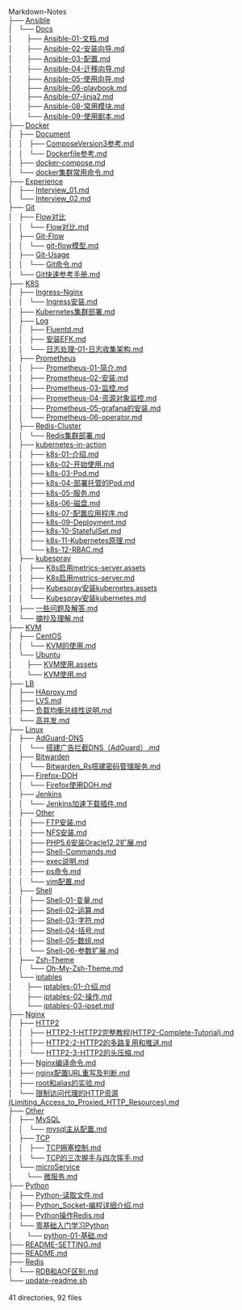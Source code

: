 Markdown-Notes<br/>
	├── <a href="https://github.com/opsxin/markdown-notes/blob/master/Ansible/">Ansible</a><br>
	│   └── <a href="https://github.com/opsxin/markdown-notes/blob/master/Ansible/Docs/">Docs</a><br>
	│   &nbsp;&nbsp;&nbsp; ├── <a href="https://github.com/opsxin/markdown-notes/blob/master/Ansible/Docs/Ansible-01-%E6%96%87%E6%A1%A3.md">Ansible-01-文档.md</a><br>
	│   &nbsp;&nbsp;&nbsp; ├── <a href="https://github.com/opsxin/markdown-notes/blob/master/Ansible/Docs/Ansible-02-%E5%AE%89%E8%A3%85%E5%90%91%E5%AF%BC.md">Ansible-02-安装向导.md</a><br>
	│   &nbsp;&nbsp;&nbsp; ├── <a href="https://github.com/opsxin/markdown-notes/blob/master/Ansible/Docs/Ansible-03-%E9%85%8D%E7%BD%AE.md">Ansible-03-配置.md</a><br>
	│   &nbsp;&nbsp;&nbsp; ├── <a href="https://github.com/opsxin/markdown-notes/blob/master/Ansible/Docs/Ansible-04-%E8%BF%81%E7%A7%BB%E5%90%91%E5%AF%BC.md">Ansible-04-迁移向导.md</a><br>
	│   &nbsp;&nbsp;&nbsp; ├── <a href="https://github.com/opsxin/markdown-notes/blob/master/Ansible/Docs/Ansible-05-%E4%BD%BF%E7%94%A8%E5%90%91%E5%AF%BC.md">Ansible-05-使用向导.md</a><br>
	│   &nbsp;&nbsp;&nbsp; ├── <a href="https://github.com/opsxin/markdown-notes/blob/master/Ansible/Docs/Ansible-06-playbook.md">Ansible-06-playbook.md</a><br>
	│   &nbsp;&nbsp;&nbsp; ├── <a href="https://github.com/opsxin/markdown-notes/blob/master/Ansible/Docs/Ansible-07-jinja2.md">Ansible-07-jinja2.md</a><br>
	│   &nbsp;&nbsp;&nbsp; ├── <a href="https://github.com/opsxin/markdown-notes/blob/master/Ansible/Docs/Ansible-08-%E5%B8%B8%E7%94%A8%E6%A8%A1%E5%9D%97.md">Ansible-08-常用模块.md</a><br>
	│   &nbsp;&nbsp;&nbsp; └── <a href="https://github.com/opsxin/markdown-notes/blob/master/Ansible/Docs/Ansible-09-%E4%BD%BF%E7%94%A8%E5%89%A7%E6%9C%AC.md">Ansible-09-使用剧本.md</a><br>
	├── <a href="https://github.com/opsxin/markdown-notes/blob/master/Docker/">Docker</a><br>
	│   ├── <a href="https://github.com/opsxin/markdown-notes/blob/master/Docker/Document/">Document</a><br>
	│   │   ├── <a href="https://github.com/opsxin/markdown-notes/blob/master/Docker/Document/ComposeVersion3%E5%8F%82%E8%80%83.md">ComposeVersion3参考.md</a><br>
	│   │   └── <a href="https://github.com/opsxin/markdown-notes/blob/master/Docker/Document/Dockerfile%E5%8F%82%E8%80%83.md">Dockerfile参考.md</a><br>
	│   ├── <a href="https://github.com/opsxin/markdown-notes/blob/master/Docker/docker-compose.md">docker-compose.md</a><br>
	│   └── <a href="https://github.com/opsxin/markdown-notes/blob/master/Docker/docker%E9%9B%86%E7%BE%A4%E5%B8%B8%E7%94%A8%E5%91%BD%E4%BB%A4.md">docker集群常用命令.md</a><br>
	├── <a href="https://github.com/opsxin/markdown-notes/blob/master/Experience/">Experience</a><br>
	│   ├── <a href="https://github.com/opsxin/markdown-notes/blob/master/Experience/Interview_01.md">Interview_01.md</a><br>
	│   └── <a href="https://github.com/opsxin/markdown-notes/blob/master/Experience/Interview_02.md">Interview_02.md</a><br>
	├── <a href="https://github.com/opsxin/markdown-notes/blob/master/Git/">Git</a><br>
	│   ├── <a href="https://github.com/opsxin/markdown-notes/blob/master/Git/Flow%E5%AF%B9%E6%AF%94/">Flow对比</a><br>
	│   │   └── <a href="https://github.com/opsxin/markdown-notes/blob/master/Git/Flow%E5%AF%B9%E6%AF%94/Flow%E5%AF%B9%E6%AF%94.md">Flow对比.md</a><br>
	│   ├── <a href="https://github.com/opsxin/markdown-notes/blob/master/Git/Git-Flow/">Git-Flow</a><br>
	│   │   └── <a href="https://github.com/opsxin/markdown-notes/blob/master/Git/Git-Flow/git-flow%E6%A8%A1%E5%9E%8B.md">git-flow模型.md</a><br>
	│   ├── <a href="https://github.com/opsxin/markdown-notes/blob/master/Git/Git-Usage/">Git-Usage</a><br>
	│   │   └── <a href="https://github.com/opsxin/markdown-notes/blob/master/Git/Git-Usage/Git%E5%91%BD%E4%BB%A4.md">Git命令.md</a><br>
	│   └── <a href="https://github.com/opsxin/markdown-notes/blob/master/Git/Git%E5%BF%AB%E9%80%9F%E5%8F%82%E8%80%83%E6%89%8B%E5%86%8C.md">Git快速参考手册.md</a><br>
	├── <a href="https://github.com/opsxin/markdown-notes/blob/master/K8S/">K8S</a><br>
	│   ├── <a href="https://github.com/opsxin/markdown-notes/blob/master/K8S/Ingress-Nginx/">Ingress-Nginx</a><br>
	│   │   └── <a href="https://github.com/opsxin/markdown-notes/blob/master/K8S/Ingress-Nginx/Ingress%E5%AE%89%E8%A3%85.md">Ingress安装.md</a><br>
	│   ├── <a href="https://github.com/opsxin/markdown-notes/blob/master/K8S/Kubernetes%E9%9B%86%E7%BE%A4%E9%83%A8%E7%BD%B2.md">Kubernetes集群部署.md</a><br>
	│   ├── <a href="https://github.com/opsxin/markdown-notes/blob/master/K8S/Log/">Log</a><br>
	│   │   ├── <a href="https://github.com/opsxin/markdown-notes/blob/master/K8S/Log/Fluentd.md">Fluentd.md</a><br>
	│   │   ├── <a href="https://github.com/opsxin/markdown-notes/blob/master/K8S/Log/%E5%AE%89%E8%A3%85EFK.md">安装EFK.md</a><br>
	│   │   └── <a href="https://github.com/opsxin/markdown-notes/blob/master/K8S/Log/%E6%97%A5%E5%BF%97%E5%A4%84%E7%90%86-01-%E6%97%A5%E5%BF%97%E6%94%B6%E9%9B%86%E6%9E%B6%E6%9E%84.md">日志处理-01-日志收集架构.md</a><br>
	│   ├── <a href="https://github.com/opsxin/markdown-notes/blob/master/K8S/Prometheus/">Prometheus</a><br>
	│   │   ├── <a href="https://github.com/opsxin/markdown-notes/blob/master/K8S/Prometheus/Prometheus-01-%E7%AE%80%E4%BB%8B.md">Prometheus-01-简介.md</a><br>
	│   │   ├── <a href="https://github.com/opsxin/markdown-notes/blob/master/K8S/Prometheus/Prometheus-02-%E5%AE%89%E8%A3%85.md">Prometheus-02-安装.md</a><br>
	│   │   ├── <a href="https://github.com/opsxin/markdown-notes/blob/master/K8S/Prometheus/Prometheus-03-%E7%9B%91%E6%8E%A7.md">Prometheus-03-监控.md</a><br>
	│   │   ├── <a href="https://github.com/opsxin/markdown-notes/blob/master/K8S/Prometheus/Prometheus-04-%E8%B5%84%E6%BA%90%E5%AF%B9%E8%B1%A1%E7%9B%91%E6%8E%A7.md">Prometheus-04-资源对象监控.md</a><br>
	│   │   ├── <a href="https://github.com/opsxin/markdown-notes/blob/master/K8S/Prometheus/Prometheus-05-grafana%E7%9A%84%E5%AE%89%E8%A3%85.md">Prometheus-05-grafana的安装.md</a><br>
	│   │   └── <a href="https://github.com/opsxin/markdown-notes/blob/master/K8S/Prometheus/Prometheus-06-operator.md">Prometheus-06-operator.md</a><br>
	│   ├── <a href="https://github.com/opsxin/markdown-notes/blob/master/K8S/Redis-Cluster/">Redis-Cluster</a><br>
	│   │   └── <a href="https://github.com/opsxin/markdown-notes/blob/master/K8S/Redis-Cluster/Redis%E9%9B%86%E7%BE%A4%E9%83%A8%E7%BD%B2.md">Redis集群部署.md</a><br>
	│   ├── <a href="https://github.com/opsxin/markdown-notes/blob/master/K8S/kubernetes-in-action/">kubernetes-in-action</a><br>
	│   │   ├── <a href="https://github.com/opsxin/markdown-notes/blob/master/K8S/kubernetes-in-action/k8s-01-%E4%BB%8B%E7%BB%8D.md">k8s-01-介绍.md</a><br>
	│   │   ├── <a href="https://github.com/opsxin/markdown-notes/blob/master/K8S/kubernetes-in-action/k8s-02-%E5%BC%80%E5%A7%8B%E4%BD%BF%E7%94%A8.md">k8s-02-开始使用.md</a><br>
	│   │   ├── <a href="https://github.com/opsxin/markdown-notes/blob/master/K8S/kubernetes-in-action/k8s-03-Pod.md">k8s-03-Pod.md</a><br>
	│   │   ├── <a href="https://github.com/opsxin/markdown-notes/blob/master/K8S/kubernetes-in-action/k8s-04-%E9%83%A8%E7%BD%B2%E6%89%98%E7%AE%A1%E7%9A%84Pod.md">k8s-04-部署托管的Pod.md</a><br>
	│   │   ├── <a href="https://github.com/opsxin/markdown-notes/blob/master/K8S/kubernetes-in-action/k8s-05-%E6%9C%8D%E5%8A%A1.md">k8s-05-服务.md</a><br>
	│   │   ├── <a href="https://github.com/opsxin/markdown-notes/blob/master/K8S/kubernetes-in-action/k8s-06-%E7%A3%81%E7%9B%98.md">k8s-06-磁盘.md</a><br>
	│   │   ├── <a href="https://github.com/opsxin/markdown-notes/blob/master/K8S/kubernetes-in-action/k8s-07-%E9%85%8D%E7%BD%AE%E5%BA%94%E7%94%A8%E7%A8%8B%E5%BA%8F.md">k8s-07-配置应用程序.md</a><br>
	│   │   ├── <a href="https://github.com/opsxin/markdown-notes/blob/master/K8S/kubernetes-in-action/k8s-09-Deployment.md">k8s-09-Deployment.md</a><br>
	│   │   ├── <a href="https://github.com/opsxin/markdown-notes/blob/master/K8S/kubernetes-in-action/k8s-10-StatefulSet.md">k8s-10-StatefulSet.md</a><br>
	│   │   ├── <a href="https://github.com/opsxin/markdown-notes/blob/master/K8S/kubernetes-in-action/k8s-11-Kubernetes%E5%8E%9F%E7%90%86.md">k8s-11-Kubernetes原理.md</a><br>
	│   │   └── <a href="https://github.com/opsxin/markdown-notes/blob/master/K8S/kubernetes-in-action/k8s-12-RBAC.md">k8s-12-RBAC.md</a><br>
	│   ├── <a href="https://github.com/opsxin/markdown-notes/blob/master/K8S/kubespray/">kubespray</a><br>
	│   │   ├── <a href="https://github.com/opsxin/markdown-notes/blob/master/K8S/kubespray/K8s%E5%90%AF%E7%94%A8metrics-server.assets/">K8s启用metrics-server.assets</a><br>
	│   │   ├── <a href="https://github.com/opsxin/markdown-notes/blob/master/K8S/kubespray/K8s%E5%90%AF%E7%94%A8metrics-server.md">K8s启用metrics-server.md</a><br>
	│   │   ├── <a href="https://github.com/opsxin/markdown-notes/blob/master/K8S/kubespray/Kubespray%E5%AE%89%E8%A3%85kubernetes.assets/">Kubespray安装kubernetes.assets</a><br>
	│   │   └── <a href="https://github.com/opsxin/markdown-notes/blob/master/K8S/kubespray/Kubespray%E5%AE%89%E8%A3%85kubernetes.md">Kubespray安装kubernetes.md</a><br>
	│   ├── <a href="https://github.com/opsxin/markdown-notes/blob/master/K8S/%E4%B8%80%E4%BA%9B%E9%97%AE%E9%A2%98%E5%8F%8A%E8%A7%A3%E7%AD%94.md">一些问题及解答.md</a><br>
	│   └── <a href="https://github.com/opsxin/markdown-notes/blob/master/K8S/%E6%91%98%E6%8A%84%E5%8F%8A%E7%90%86%E8%A7%A3.md">摘抄及理解.md</a><br>
	├── <a href="https://github.com/opsxin/markdown-notes/blob/master/KVM/">KVM</a><br>
	│   ├── <a href="https://github.com/opsxin/markdown-notes/blob/master/KVM/CentOS/">CentOS</a><br>
	│   │   └── <a href="https://github.com/opsxin/markdown-notes/blob/master/KVM/CentOS/KVM%E7%9A%84%E4%BD%BF%E7%94%A8.md">KVM的使用.md</a><br>
	│   └── <a href="https://github.com/opsxin/markdown-notes/blob/master/KVM/Ubuntu/">Ubuntu</a><br>
	│   &nbsp;&nbsp;&nbsp; ├── <a href="https://github.com/opsxin/markdown-notes/blob/master/KVM/Ubuntu/KVM%E4%BD%BF%E7%94%A8.assets/">KVM使用.assets</a><br>
	│   &nbsp;&nbsp;&nbsp; └── <a href="https://github.com/opsxin/markdown-notes/blob/master/KVM/Ubuntu/KVM%E4%BD%BF%E7%94%A8.md">KVM使用.md</a><br>
	├── <a href="https://github.com/opsxin/markdown-notes/blob/master/LB/">LB</a><br>
	│   ├── <a href="https://github.com/opsxin/markdown-notes/blob/master/LB/HAproxy.md">HAproxy.md</a><br>
	│   ├── <a href="https://github.com/opsxin/markdown-notes/blob/master/LB/LVS.md">LVS.md</a><br>
	│   ├── <a href="https://github.com/opsxin/markdown-notes/blob/master/LB/%E8%B4%9F%E8%BD%BD%E5%9D%87%E8%A1%A1%E6%80%BB%E7%BB%93%E6%80%A7%E8%AF%B4%E6%98%8E.md">负载均衡总结性说明.md</a><br>
	│   └── <a href="https://github.com/opsxin/markdown-notes/blob/master/LB/%E9%AB%98%E5%B9%B6%E5%8F%91.md">高并发.md</a><br>
	├── <a href="https://github.com/opsxin/markdown-notes/blob/master/Linux/">Linux</a><br>
	│   ├── <a href="https://github.com/opsxin/markdown-notes/blob/master/Linux/AdGuard-DNS/">AdGuard-DNS</a><br>
	│   │   └── <a href="https://github.com/opsxin/markdown-notes/blob/master/Linux/AdGuard-DNS/%E6%90%AD%E5%BB%BA%E5%B9%BF%E5%91%8A%E6%8B%A6%E6%88%AADNS%EF%BC%88AdGuard%EF%BC%89.md">搭建广告拦截DNS（AdGuard）.md</a><br>
	│   ├── <a href="https://github.com/opsxin/markdown-notes/blob/master/Linux/Bitwarden/">Bitwarden</a><br>
	│   │   └── <a href="https://github.com/opsxin/markdown-notes/blob/master/Linux/Bitwarden/Bitwarden_Rs%E6%90%AD%E5%BB%BA%E5%AF%86%E7%A0%81%E7%AE%A1%E7%90%86%E6%9C%8D%E5%8A%A1.md">Bitwarden_Rs搭建密码管理服务.md</a><br>
	│   ├── <a href="https://github.com/opsxin/markdown-notes/blob/master/Linux/Firefox-DOH/">Firefox-DOH</a><br>
	│   │   └── <a href="https://github.com/opsxin/markdown-notes/blob/master/Linux/Firefox-DOH/Firefox%E4%BD%BF%E7%94%A8DOH.md">Firefox使用DOH.md</a><br>
	│   ├── <a href="https://github.com/opsxin/markdown-notes/blob/master/Linux/Jenkins/">Jenkins</a><br>
	│   │   └── <a href="https://github.com/opsxin/markdown-notes/blob/master/Linux/Jenkins/Jenkins%E5%8A%A0%E9%80%9F%E4%B8%8B%E8%BD%BD%E6%8F%92%E4%BB%B6.md">Jenkins加速下载插件.md</a><br>
	│   ├── <a href="https://github.com/opsxin/markdown-notes/blob/master/Linux/Other/">Other</a><br>
	│   │   ├── <a href="https://github.com/opsxin/markdown-notes/blob/master/Linux/Other/FTP%E5%AE%89%E8%A3%85.md">FTP安装.md</a><br>
	│   │   ├── <a href="https://github.com/opsxin/markdown-notes/blob/master/Linux/Other/NFS%E5%AE%89%E8%A3%85.md">NFS安装.md</a><br>
	│   │   ├── <a href="https://github.com/opsxin/markdown-notes/blob/master/Linux/Other/PHP5.6%E5%AE%89%E8%A3%85Oracle12.2%E6%89%A9%E5%B1%95.md">PHP5.6安装Oracle12.2扩展.md</a><br>
	│   │   ├── <a href="https://github.com/opsxin/markdown-notes/blob/master/Linux/Other/Shell-Commands.md">Shell-Commands.md</a><br>
	│   │   ├── <a href="https://github.com/opsxin/markdown-notes/blob/master/Linux/Other/exec%E8%AF%B4%E6%98%8E.md">exec说明.md</a><br>
	│   │   ├── <a href="https://github.com/opsxin/markdown-notes/blob/master/Linux/Other/ps%E5%91%BD%E4%BB%A4.md">ps命令.md</a><br>
	│   │   └── <a href="https://github.com/opsxin/markdown-notes/blob/master/Linux/Other/vim%E9%85%8D%E7%BD%AE.md">vim配置.md</a><br>
	│   ├── <a href="https://github.com/opsxin/markdown-notes/blob/master/Linux/Shell/">Shell</a><br>
	│   │   ├── <a href="https://github.com/opsxin/markdown-notes/blob/master/Linux/Shell/Shell-01-%E5%8F%98%E9%87%8F.md">Shell-01-变量.md</a><br>
	│   │   ├── <a href="https://github.com/opsxin/markdown-notes/blob/master/Linux/Shell/Shell-02-%E8%BF%90%E7%AE%97.md">Shell-02-运算.md</a><br>
	│   │   ├── <a href="https://github.com/opsxin/markdown-notes/blob/master/Linux/Shell/Shell-03-%E5%AD%97%E7%AC%A6.md">Shell-03-字符.md</a><br>
	│   │   ├── <a href="https://github.com/opsxin/markdown-notes/blob/master/Linux/Shell/Shell-04-%E6%8B%AC%E5%8F%B7.md">Shell-04-括号.md</a><br>
	│   │   ├── <a href="https://github.com/opsxin/markdown-notes/blob/master/Linux/Shell/Shell-05-%E6%95%B0%E7%BB%84.md">Shell-05-数组.md</a><br>
	│   │   └── <a href="https://github.com/opsxin/markdown-notes/blob/master/Linux/Shell/Shell-06-%E5%8F%82%E6%95%B0%E6%89%A9%E5%B1%95.md">Shell-06-参数扩展.md</a><br>
	│   ├── <a href="https://github.com/opsxin/markdown-notes/blob/master/Linux/Zsh-Theme/">Zsh-Theme</a><br>
	│   │   └── <a href="https://github.com/opsxin/markdown-notes/blob/master/Linux/Zsh-Theme/Oh-My-Zsh-Theme.md">Oh-My-Zsh-Theme.md</a><br>
	│   └── <a href="https://github.com/opsxin/markdown-notes/blob/master/Linux/iptables/">iptables</a><br>
	│   &nbsp;&nbsp;&nbsp; ├── <a href="https://github.com/opsxin/markdown-notes/blob/master/Linux/iptables/iptables-01-%E4%BB%8B%E7%BB%8D.md">iptables-01-介绍.md</a><br>
	│   &nbsp;&nbsp;&nbsp; ├── <a href="https://github.com/opsxin/markdown-notes/blob/master/Linux/iptables/iptables-02-%E6%93%8D%E4%BD%9C.md">iptables-02-操作.md</a><br>
	│   &nbsp;&nbsp;&nbsp; └── <a href="https://github.com/opsxin/markdown-notes/blob/master/Linux/iptables/iptables-03-ipset.md">iptables-03-ipset.md</a><br>
	├── <a href="https://github.com/opsxin/markdown-notes/blob/master/Nginx/">Nginx</a><br>
	│   ├── <a href="https://github.com/opsxin/markdown-notes/blob/master/Nginx/HTTP2/">HTTP2</a><br>
	│   │   ├── <a href="https://github.com/opsxin/markdown-notes/blob/master/Nginx/HTTP2/HTTP2-1-HTTP2%E5%AE%8C%E6%95%B4%E6%95%99%E7%A8%8B(HTTP2-Complete-Tutorial).md">HTTP2-1-HTTP2完整教程(HTTP2-Complete-Tutorial).md</a><br>
	│   │   ├── <a href="https://github.com/opsxin/markdown-notes/blob/master/Nginx/HTTP2/HTTP2-2-HTTP2%E7%9A%84%E5%A4%9A%E8%B7%AF%E5%A4%8D%E7%94%A8%E5%92%8C%E6%8E%A8%E9%80%81.md">HTTP2-2-HTTP2的多路复用和推送.md</a><br>
	│   │   └── <a href="https://github.com/opsxin/markdown-notes/blob/master/Nginx/HTTP2/HTTP2-3-HTTP2%E7%9A%84%E5%A4%B4%E5%8E%8B%E7%BC%A9.md">HTTP2-3-HTTP2的头压缩.md</a><br>
	│   ├── <a href="https://github.com/opsxin/markdown-notes/blob/master/Nginx/Nginx%E7%BC%96%E8%AF%91%E5%91%BD%E4%BB%A4.md">Nginx编译命令.md</a><br>
	│   ├── <a href="https://github.com/opsxin/markdown-notes/blob/master/Nginx/nginx%E9%85%8D%E7%BD%AEURL%E9%87%8D%E5%86%99%E5%8F%8A%E5%88%A4%E6%96%AD.md">nginx配置URL重写及判断.md</a><br>
	│   ├── <a href="https://github.com/opsxin/markdown-notes/blob/master/Nginx/root%E5%92%8Calias%E7%9A%84%E5%AE%9E%E9%AA%8C.md">root和alias的实验.md</a><br>
	│   └── <a href="https://github.com/opsxin/markdown-notes/blob/master/Nginx/%E9%99%90%E5%88%B6%E8%AE%BF%E9%97%AE%E4%BB%A3%E7%90%86%E7%9A%84HTTP%E8%B5%84%E6%BA%90(Limiting_Access_to_Proxied_HTTP_Resources).md">限制访问代理的HTTP资源(Limiting_Access_to_Proxied_HTTP_Resources).md</a><br>
	├── <a href="https://github.com/opsxin/markdown-notes/blob/master/Other/">Other</a><br>
	│   ├── <a href="https://github.com/opsxin/markdown-notes/blob/master/Other/MySQL/">MySQL</a><br>
	│   │   └── <a href="https://github.com/opsxin/markdown-notes/blob/master/Other/MySQL/mysql%E4%B8%BB%E4%BB%8E%E9%85%8D%E7%BD%AE.md">mysql主从配置.md</a><br>
	│   ├── <a href="https://github.com/opsxin/markdown-notes/blob/master/Other/TCP/">TCP</a><br>
	│   │   ├── <a href="https://github.com/opsxin/markdown-notes/blob/master/Other/TCP/TCP%E6%8B%A5%E5%A1%9E%E6%8E%A7%E5%88%B6.md">TCP拥塞控制.md</a><br>
	│   │   └── <a href="https://github.com/opsxin/markdown-notes/blob/master/Other/TCP/TCP%E7%9A%84%E4%B8%89%E6%AC%A1%E6%8F%A1%E6%89%8B%E4%B8%8E%E5%9B%9B%E6%AC%A1%E6%8C%A5%E6%89%8B.md">TCP的三次握手与四次挥手.md</a><br>
	│   └── <a href="https://github.com/opsxin/markdown-notes/blob/master/Other/microService/">microService</a><br>
	│   &nbsp;&nbsp;&nbsp; └── <a href="https://github.com/opsxin/markdown-notes/blob/master/Other/microService/%E5%BE%AE%E6%9C%8D%E5%8A%A1.md">微服务.md</a><br>
	├── <a href="https://github.com/opsxin/markdown-notes/blob/master/Python/">Python</a><br>
	│   ├── <a href="https://github.com/opsxin/markdown-notes/blob/master/Python/Python-%E8%AF%BB%E5%8F%96%E6%96%87%E4%BB%B6.md">Python-读取文件.md</a><br>
	│   ├── <a href="https://github.com/opsxin/markdown-notes/blob/master/Python/Python_Socket-%E7%BC%96%E7%A8%8B%E8%AF%A6%E7%BB%86%E4%BB%8B%E7%BB%8D.md">Python_Socket-编程详细介绍.md</a><br>
	│   ├── <a href="https://github.com/opsxin/markdown-notes/blob/master/Python/Python%E6%93%8D%E4%BD%9CRedis.md">Python操作Redis.md</a><br>
	│   └── <a href="https://github.com/opsxin/markdown-notes/blob/master/Python/%E9%9B%B6%E5%9F%BA%E7%A1%80%E5%85%A5%E9%97%A8%E5%AD%A6%E4%B9%A0Python/">零基础入门学习Python</a><br>
	│   &nbsp;&nbsp;&nbsp; └── <a href="https://github.com/opsxin/markdown-notes/blob/master/Python/%E9%9B%B6%E5%9F%BA%E7%A1%80%E5%85%A5%E9%97%A8%E5%AD%A6%E4%B9%A0Python/python-01-%E5%9F%BA%E7%A1%80.md">python-01-基础.md</a><br>
	├── <a href="https://github.com/opsxin/markdown-notes/blob/master/README-SETTING.md">README-SETTING.md</a><br>
	├── <a href="https://github.com/opsxin/markdown-notes/blob/master/README.md">README.md</a><br>
	├── <a href="https://github.com/opsxin/markdown-notes/blob/master/Redis/">Redis</a><br>
	│   └── <a href="https://github.com/opsxin/markdown-notes/blob/master/Redis/RDB%E5%92%8CAOF%E5%8C%BA%E5%88%AB.md">RDB和AOF区别.md</a><br>
	└── <a href="https://github.com/opsxin/markdown-notes/blob/master/update-readme.sh">update-readme.sh</a><br>
<br/>41 directories, 92 files

